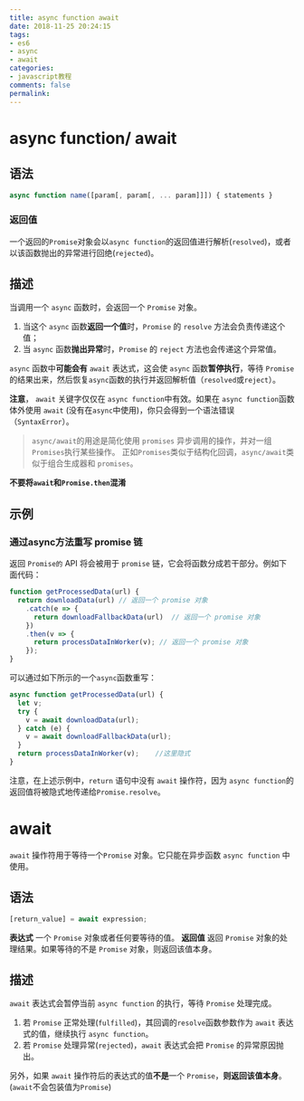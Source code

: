 ```yaml
---
title: async function await
date: 2018-11-25 20:24:15
tags:
- es6
- async
- await
categories:
- javascript教程
comments: false
permalink:
---
```


# async function/ await

## 语法

```javascript
async function name([param[, param[, ... param]]]) { statements }
```

### **返回值**

一个返回的`Promise`对象会以`async function`的返回值进行解析(`resolved`)，或者以该函数抛出的异常进行回绝(`rejected`)。

## 描述

当调用一个 `async` 函数时，会返回一个 `Promise` 对象。

1. 当这个 `async` 函数**返回一个值**时，`Promise` 的 `resolve` 方法会负责传递这个值；
2. 当 `async` 函数**抛出异常**时，`Promise` 的 `reject` 方法也会传递这个异常值。

`async` 函数中**可能会有** `await` 表达式，这会使 `async` 函数**暂停执行**，等待 `Promise`  的结果出来，然后恢复`async`函数的执行并返回解析值（`resolved`或`reject`）。

**注意**， `await` 关键字仅仅在 `async function`中有效。如果在 `async function`函数体外使用 `await` (没有在`async`中使用)，你只会得到一个语法错误（`SyntaxError`）。

> `async/await`的用途是简化使用 `promises` 异步调用的操作，并对一组 `Promises`执行某些操作。
> 正如`Promises`类似于结构化回调，`async/await`类似于组合生成器和 `promises`。

**不要将`await`和`Promise.then`混淆**

## 示例

### 通过async方法重写 promise 链

返回 `Promise的` API 将会被用于 `promise` 链，它会将函数分成若干部分。例如下面代码：

```javascript
function getProcessedData(url) {
  return downloadData(url) // 返回一个 promise 对象
    .catch(e => {
      return downloadFallbackData(url)  // 返回一个 promise 对象
    })
    .then(v => {
      return processDataInWorker(v); // 返回一个 promise 对象
    });
}
```

可以通过如下所示的一个`async`函数重写：

```javascript
async function getProcessedData(url) {
  let v;
  try {
    v = await downloadData(url);
  } catch (e) {
    v = await downloadFallbackData(url);
  }
  return processDataInWorker(v);    //这里隐式
}
```

注意，在上述示例中，`return` 语句中没有 `await` 操作符，因为 `async function`的返回值将被隐式地传递给`Promise.resolve`。

# await

`await`  操作符用于等待一个`Promise` 对象。它只能在异步函数 `async function` 中使用。

## 语法

```javascript
[return_value] = await expression;
```

**表达式**
一个 `Promise` 对象或者任何要等待的值。
**返回值**
返回 `Promise` 对象的处理结果。如果等待的不是 `Promise` 对象，则返回该值本身。

## 描述

`await` 表达式会暂停当前 `async function` 的执行，等待 `Promise` 处理完成。

1. 若 `Promise` 正常处理(`fulfilled`)，其回调的`resolve`函数参数作为 `await` 表达式的值，继续执行 `async function`。
2. 若 `Promise` 处理异常(`rejected`)，`await` 表达式会把 `Promise` 的异常原因抛出。

另外，如果 `await` 操作符后的表达式的值**不是**一个 `Promise`，**则返回该值本身**。 (`await`不会包装值为`Promise`)


